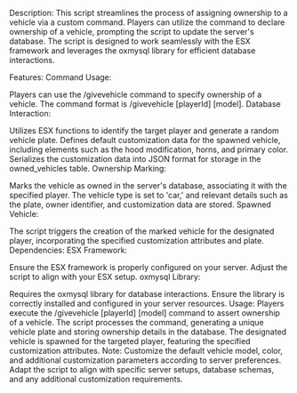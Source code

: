 Description:
This script streamlines the process of assigning ownership to a vehicle via a custom command. Players can utilize the command to declare ownership of a vehicle, prompting the script to update the server's database. The script is designed to work seamlessly with the ESX framework and leverages the oxmysql library for efficient database interactions.

Features:
Command Usage:

Players can use the /givevehicle command to specify ownership of a vehicle.
The command format is /givevehicle [playerId] [model].
Database Interaction:

Utilizes ESX functions to identify the target player and generate a random vehicle plate.
Defines default customization data for the spawned vehicle, including elements such as the hood modification, horns, and primary color.
Serializes the customization data into JSON format for storage in the owned_vehicles table.
Ownership Marking:

Marks the vehicle as owned in the server's database, associating it with the specified player.
The vehicle type is set to 'car,' and relevant details such as the plate, owner identifier, and customization data are stored.
Spawned Vehicle:

The script triggers the creation of the marked vehicle for the designated player, incorporating the specified customization attributes and plate.
Dependencies:
ESX Framework:

Ensure the ESX framework is properly configured on your server.
Adjust the script to align with your ESX setup.
oxmysql Library:

Requires the oxmysql library for database interactions.
Ensure the library is correctly installed and configured in your server resources.
Usage:
Players execute the /givevehicle [playerId] [model] command to assert ownership of a vehicle.
The script processes the command, generating a unique vehicle plate and storing ownership details in the database.
The designated vehicle is spawned for the targeted player, featuring the specified customization attributes.
Note:
Customize the default vehicle model, color, and additional customization parameters according to server preferences.
Adapt the script to align with specific server setups, database schemas, and any additional customization requirements.
